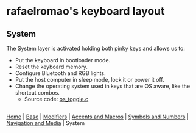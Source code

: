 # rafaelromao's keyboard layout

## System
The System layer is activated holding both pinky keys and allows us to:
- Put the keyboard in bootloader mode. 
- Reset the keyboard memory.
- Configure Bluetooth and RGB lights.
- Put the host computer in sleep mode, lock it or power it off.
- Change the operating system used in keys that are OS aware, like the shortcut combos.
  - Source code: [os_toggle.c](../src/qmk/users/rafaelromao/features/os_toggle.c)

##
[Home](../readme.md) | 
[Base](base.md) |
[Modifiers](modifiers.md) |
[Accents and Macros](macros.md) |
[Symbols and Numbers](symbols.md) |
[Navigation and Media](navigation.md) |
System
